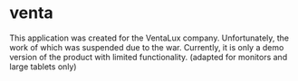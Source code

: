 # venta
This application was created for the VentaLux company. Unfortunately, the work of which was suspended due to the war. Currently, it is only a demo version of the product with limited functionality.
(adapted for monitors and large tablets only)

